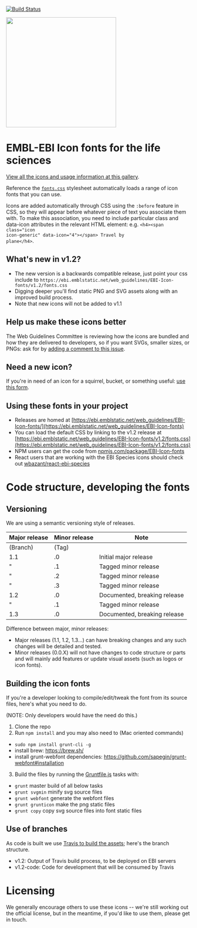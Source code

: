 [![Build Status](https://travis-ci.org/ebiwd/EBI-Icon-fonts.svg?branch=v1.2-code)](https://travis-ci.org/ebiwd/EBI-Icon-fonts)

<img width=300 src="https://lh4.googleusercontent.com/3rG71pwQnYfLK4l0CS123BzHeVf4Dq_QO3MydceTLFtPUGkVmMk9c0ylz080EtoOy-gIKwZJcA=w980" />

# EMBL-EBI Icon fonts for the life sciences

[View all the icons and usage information at this gallery](https://www.ebi.ac.uk/style-lab/general/fonts/).

Reference the <code>[fonts.css](https://ebi.emblstatic.net/web_guidelines/EBI-Icon-fonts/v1.2/fonts.css)</code> stylesheet automatically loads a range of icon fonts that you can use.

Icons are added automatically through CSS using the <code>:before</code> feature in CSS, so they will appear before whatever piece of text you associate them with. To make this association, you need to include particular class and data-icon attributes in the relevant HTML element: e.g. <code>&lt;h4&gt;&lt;span class="icon icon-generic" data-icon="4"&gt;&lt;/span&gt; Travel by plane&lt;/h4&gt;</code>.

## What's new in v1.2?

- The new version is a backwards compatible release, just point your css include to `https://ebi.emblstatic.net/web_guidelines/EBI-Icon-fonts/v1.2/fonts.css`
- Digging deeper you'll find static PNG and SVG assets along with an improved build process.
- Note that new icons will not be added to v1.1

## Help us make these icons better

The Web Guidelines Committee is reviewing how the icons are bundled and how they are delivered to developers, so if you want SVGs, smaller sizes, or PNGs: ask for by [adding a comment to this issue](https://github.com/ebiwd/EBI-Icon-fonts/issues/6).

## Need a new icon?

If you're in need of an icon for a squirrel, bucket, or something useful: [use this form](https://docs.google.com/a/ebi.ac.uk/forms/d/e/1FAIpQLSe7_lFbhVdt-AJeGQChjkiab642nDkfKTVoNQRosPAKuBP3_g/viewform?c=0&w=1).

## Using these fonts in your project

- Releases are homed at [https://ebi.emblstatic.net/web_guidelines/EBI-Icon-fonts/](https://ebi.emblstatic.net/web_guidelines/EBI-Icon-fonts)
- You can load the default CSS by linking to the v1.2 release at [https://ebi.emblstatic.net/web_guidelines/EBI-Icon-fonts/v1.2/fonts.css](https://ebi.emblstatic.net/web_guidelines/EBI-Icon-fonts/v1.2/fonts.css)
- NPM users can get the code from [npmjs.com/package/EBI-Icon-fonts](https://www.npmjs.com/package/EBI-Icon-fonts)
- React users that are working with the EBI Species icons should check out [wbazant/react-ebi-species](https://www.npmjs.com/package/react-ebi-species)

# Code structure, developing the fonts

## Versioning
We are using a semantic versioning style of releases.

| Major release | Minor release | Note |
| ------------- | ------------- | ---- |
| (Branch)      | (Tag)         | |
| 1.1           | .0            | Initial major release  |
| "             | .1            | Tagged minor release |
| "             | .2            | Tagged minor release |
| "             | .3            | Tagged minor release |
| 1.2           | .0            | Documented, breaking release |
| "             | .1            | Tagged minor release |
| 1.3           | .0            | Documented, breaking release |

Difference between major, minor releases:
- Major releases (1.1, 1.2, 1.3...) can have breaking changes and any such changes will be detailed and tested.
- Minor releases (0.0.X) will not have changes to code structure or parts and will mainly add features or update visual assets (such as logos or icon fonts).

## Building the icon fonts
If you're a developer looking to compile/edit/tweak the font from its source files, here's what you need to do.

(NOTE: Only developers would have the need do this.)

1. Clone the repo
2. Run `npm install` and you may also need to (Mac oriented commands)
  - `sudo npm install grunt-cli -g`
  - install brew: https://brew.sh/
  - install grunt-webfont dependencies: https://github.com/sapegin/grunt-webfont#installation
3. Build the files by running the [Gruntfile.js](https://github.com/ebiwd/EBI-Icon-fonts/blob/v1.2/Gruntfile.js) tasks with:
  - `grunt` master build of all below tasks
  - `grunt svgmin` minify svg source files
  - `grunt webfont` generate the webfont files
  - `grunt grunticon` make the png static files
  - `grunt copy` copy svg source files into font static files

## Use of branches

As code is built we use [Travis to build the assets](https://travis-ci.org/ebiwd/EBI-Icon-fonts); here's the branch structure.

- v1.2: Output of Travis build process, to be deployed on EBI servers
- v1.2-code: Code for development that will be consumed by Travis

# Licensing
We generally encourage others to use these icons -- we're still working out the official license, but in the meantime, if you'd like to use them, please get in touch.
